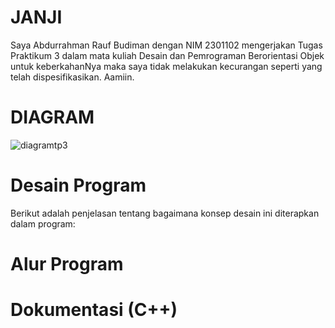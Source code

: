 # JANJI
 Saya Abdurrahman Rauf Budiman dengan NIM 2301102 mengerjakan Tugas Praktikum 3 dalam mata kuliah Desain dan Pemrograman Berorientasi Objek untuk keberkahanNya maka saya tidak melakukan kecurangan seperti yang telah dispesifikasikan. Aamiin.

# DIAGRAM
![diagramtp3](https://github.com/user-attachments/assets/5108e9bf-34dc-4f12-a82a-50fd688aea33)

# Desain Program
Berikut adalah penjelasan tentang bagaimana konsep desain ini diterapkan dalam program:



# Alur Program

# Dokumentasi (C++)
